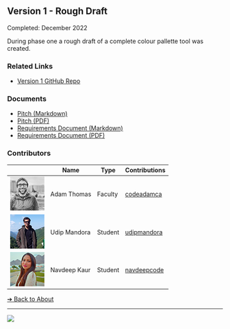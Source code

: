 <style>@import url("//readme.codeadam.ca/readme.css");</style>

## Version 1 - Rough Draft

Completed: December 2022

During phase one a rough draft of a complete colour pallette tool was created. 

### Related Links

- [Version 1 GitHub Repo](https://github.com/BrickMMO/colours-v1)

### Documents

- [Pitch (Markdown)](v1/colours-v1-pitch.markdown)
- [Pitch (PDF)](v1/colours-phase-1-pitch.pdf)
- [Requirements Document (Markdown)](v1/colours-v1-requirements.markdown)
- [Requirements Document (PDF)](v1/colours-phase-1-requirements.pdf)

### Contributors

| | Name | Type | Contributions |
| ------------------------------------- | ----------- | ------- | ----------- |
| ![codeadamca](faculty/codeadamca.png) | Adam Thomas | Faculty | [codeadamca](https://contributions.brickmmo.com/faculty/codeadamca) |
| ![udipmandora](students/udipmandora.png) | Udip Mandora | Student | [udipmandora](https://contributions.brickmmo.com/students/udipmandora) |
| ![navdeepcode](students/navdeepcode.png) | Navdeep Kaur | Student | [navdeepcode](https://contributions.brickmmo.com/students/navdeepcode) |

[&#10132; Back to About](/colours-about/)

---

<a href="https://brickmmo.com">
<img src="https://brickmmo.com/images/brickmmo-logo-horizontal.jpg" width="100">
</a>

